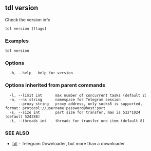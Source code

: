 ## tdl version

Check the version info

```
tdl version [flags]
```

### Examples

```
tdl version
```

### Options

```
  -h, --help   help for version
```

### Options inherited from parent commands

```
  -l, --limit int      max number of concurrent tasks (default 2)
  -n, --ns string      namespace for Telegram session
      --proxy string   proxy address, only socks5 is supported, format: protocol://username:password@host:port
  -s, --size int       part size for transfer, max is 512*1024 (default 524288)
  -t, --threads int    threads for transfer one item (default 8)
```

### SEE ALSO

* [tdl](tdl.md)	 - Telegram Downloader, but more than a downloader

